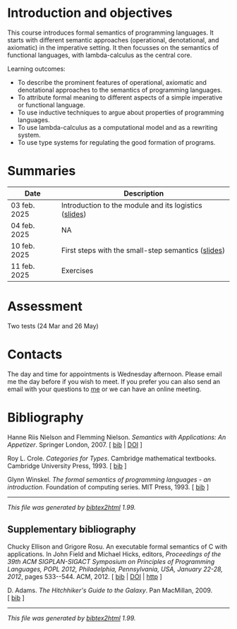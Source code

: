 # Introduction and objectives
This course introduces formal semantics of programming languages. It starts
with different semantic approaches (operational, denotational, and axiomatic)
in the imperative setting. It then focusses on the semantics of functional
languages, with lambda-calculus as the central core.

Learning outcomes:
+ To describe the prominent features of operational, axiomatic and denotational
  approaches to the semantics of programming languages.
+ To attribute formal meaning to different aspects of a simple imperative or functional language.
+ To use inductive techniques to argue about properties of programming languages.
+ To use lambda-calculus as a computational model and as a rewriting system.
+ To use type systems for regulating the good formation of programs.

# Summaries

  | Date         | Description |
  | ----------   |------------ |
  | 03 feb. 2025 | Introduction to the module and its logistics ([slides](./intro.pdf)) |
  | 04 feb. 2025 | NA |
  | 10 feb. 2025 | First steps with the small-step semantics ([slides](./small_step/small_step.pdf)) |
  | 11 feb. 2025 | Exercises |

# Assessment

Two tests (24 Mar and 26 May)
 
# Contacts

The day and time for appointments is Wednesday afternoon. Please email me the
day before if you wish to meet. If you prefer you can also send an email with
your questions to [me](mailto:nevrenato@di.uminho.pt) or we can have an online
meeting.

# Bibliography

<p><a name="nielson07"></a>

Hanne&nbsp;Riis Nielson and Flemming Nielson.
 <em>Semantics with Applications: An Appetizer</em>.
 Springer London, 2007.
[&nbsp;<a href="main_bib.html#nielson07">bib</a>&nbsp;| 
<a href="https://doi.org/10.1007/978-1-84628-692-6">DOI</a>&nbsp;]

</p>

<p><a name="crole03"></a>

Roy&nbsp;L. Crole.
 <em>Categories for Types</em>.
 Cambridge mathematical textbooks. Cambridge University Press, 1993.
[&nbsp;<a href="main_bib.html#crole03">bib</a>&nbsp;]

</p>

<p><a name="winskel93"></a>

Glynn Winskel.
 <em>The formal semantics of programming languages - an
  introduction</em>.
 Foundation of computing series. MIT Press, 1993.
[&nbsp;<a href="main_bib.html#winskel93">bib</a>&nbsp;]

</p><hr><p><em>This file was generated by
<a href="http://www.lri.fr/~filliatr/bibtex2html/">bibtex2html</a> 1.99.</em></p>

## Supplementary bibliography

<p><a name="rosu12"></a>

Chucky Ellison and Grigore Rosu.
 An executable formal semantics of C with applications.
 In John Field and Michael Hicks, editors, <em>Proceedings of the
  39th ACM SIGPLAN-SIGACT Symposium on Principles of Programming Languages,
  POPL 2012, Philadelphia, Pennsylvania, USA, January 22-28, 2012</em>, pages
  533--544. ACM, 2012.
[&nbsp;<a href="suppl_bib.html#rosu12">bib</a>&nbsp;| 
<a href="http://dx.doi.org/10.1145/2103656.2103719">DOI</a>&nbsp;| 
<a href="https://doi.org/10.1145/2103656.2103719">http</a>&nbsp;]

</p>

<p><a name="adams95"></a>

D.&nbsp;Adams.
 <em>The Hitchhiker's Guide to the Galaxy</em>.
 Pan MacMillan, 2009.
[&nbsp;<a href="suppl_bib.html#adams95">bib</a>&nbsp;]

</p><hr><p><em>This file was generated by
<a href="http://www.lri.fr/~filliatr/bibtex2html/">bibtex2html</a> 1.99.</em></p>
